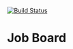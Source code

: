 [![Build Status](https://travis-ci.org/flxbe/job-board.svg?branch=master)](https://travis-ci.org/flxbe/job-board)

# Job Board
